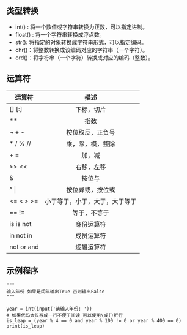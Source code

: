 ## 类型转换

* int() : 将一个数值或字符串转换为正数，可以指定进制。
* float() : 将一个字符串转换成浮点数。
* str(): 将指定的对象转换成字符串形式，可以指定编码。
* chr()：将整数转换成该编码对应的字符串（一个字符）。
* ord()：将字符串（一个字符）转换成对应的编码（整数）。


## 运算符

运算符 | 描述 |
--- |:--:|
[] [:] | 下标，切片
** |  指数
~ + - | 按位取反，正负号
* / % // | 乘，除，模，整除
+ = | 加，减
>> << | 右移，左移
& | 按位与
^ &#124; | 按位异或，按位或
<= < > >= | 小于等于，小于，大于，大于等于
== != | 等于，不等于
is is not | 身份运算符
in not in | 成员运算符
not or and | 逻辑运算符


## 示例程序
```
"""
输入年份 如果是闰年输出True 否则输出False
"""

year = int(input('请输入年份: '))
# 如果代码太长写成一行不便于阅读 可以使用\或()折行
is_leap = (year % 4 == 0 and year % 100 != 0 or year % 400 == 0)
print(is_leap)
```